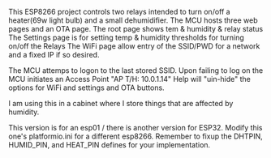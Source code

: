 This ESP8266 project controls two relays intended to turn on/off a heater(69w light bulb) and a small dehumidifier.
The MCU hosts three web pages and an OTA page.
The root page shows tem & humidity & relay status
The Settings page is for setting temp & humidity thresholds for turning on/off the Relays
The WiFi page allow entry of the SSID/PWD for a network and a fixed IP if so desired.

The MCU attemps to logon to the last stored SSID.
  Upon failing to log on the MCU initiates an Access Point "AP T/H: 10.0.1.14"
  Help will "uin-hide" the options for WiFi and settings and OTA buttons.

I am using this in a cabinet where I store things that are affected by humidity.

This version is for an esp01 / there is another version for ESP32.
Modify this one's platformio.ini for a different esp8266.
Remember to fixup the DHTPIN, HUMID_PIN, and HEAT_PIN defines for your implementation.
